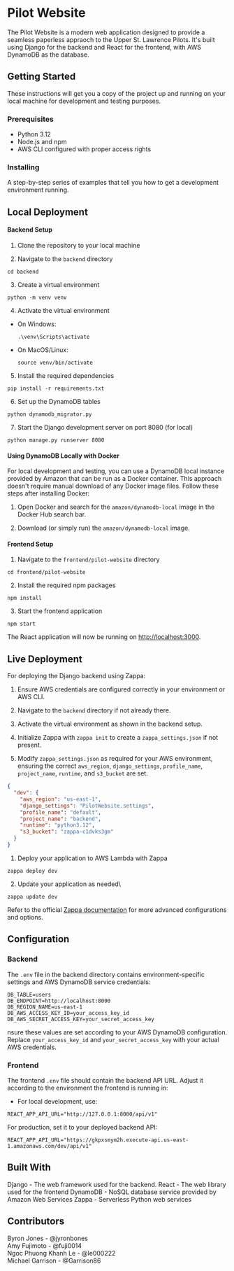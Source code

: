 # Pilot Website

The Pilot Website is a modern web application designed to provide a seamless paperless appraoch to the Upper St. Lawrence Pilots.
It's built using Django for the backend and React for the frontend, with AWS DynamoDB as the database.

## Getting Started

These instructions will get you a copy of the project up and running on your local machine for development and testing purposes.

### Prerequisites

- Python 3.12
- Node.js and npm
- AWS CLI configured with proper access rights

### Installing

A step-by-step series of examples that tell you how to get a development environment running.

## Local Deployment

#### Backend Setup

1. Clone the repository to your local machine

2. Navigate to the `backend` directory

```
cd backend
```

3. Create a virtual environment

```
python -m venv venv
```

4. Activate the virtual environment

- On Windows:
  ```
  .\venv\Scripts\activate
  ```
- On MacOS/Linux:
  ```
  source venv/bin/activate
  ```

5. Install the required dependencies

```
pip install -r requirements.txt
```

6. Set up the DynamoDB tables

```
python dynamodb_migrator.py
```

7. Start the Django development server on port 8080 (for local)

```
python manage.py runserver 8080
```

#### Using DynamoDB Locally with Docker

For local development and testing, you can use a DynamoDB local instance provided by Amazon that can be run as a Docker container. This approach doesn't require manual download of any Docker image files. Follow these steps after installing Docker:

1. Open Docker and search for the `amazon/dynamodb-local` image in the Docker Hub search bar.

2. Download (or simply run) the `amazon/dynamodb-local` image.

#### Frontend Setup

1. Navigate to the `frontend/pilot-website` directory

```
cd frontend/pilot-website
```

2. Install the required npm packages

```
npm install
```

3. Start the frontend application

```
npm start
```

The React application will now be running on [http://localhost:3000](http://localhost:3000).

## Live Deployment

For deploying the Django backend using Zappa:

1. Ensure AWS credentials are configured correctly in your environment or AWS CLI.

2. Navigate to the `backend` directory if not already there.

3. Activate the virtual environment as shown in the backend setup.

4. Initialize Zappa with `zappa init` to create a `zappa_settings.json` if not present.

5. Modify `zappa_settings.json` as required for your AWS environment, ensuring the correct `aws_region`, `django_settings`, `profile_name`, `project_name`, `runtime`, and `s3_bucket` are set.

```json
{
  "dev": {
    "aws_region": "us-east-1",
    "django_settings": "PilotWebsite.settings",
    "profile_name": "default",
    "project_name": "backend",
    "runtime": "python3.12",
    "s3_bucket": "zappa-c1dvks3gm"
  }
}
```

1. Deploy your application to AWS Lambda with Zappa

```
zappa deploy dev
```

2. Update your application as needed\

```
zappa update dev
```

Refer to the official [Zappa documentation](https://github.com/zappa/Zappa) for more advanced configurations and options.

## Configuration

### Backend

The `.env` file in the backend directory contains environment-specific settings and AWS DynamoDB service credentials:

```
DB_TABLE=users
DB_ENDPOINT=http://localhost:8000
DB_REGION_NAME=us-east-1
DB_AWS_ACCESS_KEY_ID=your_access_key_id
DB_AWS_SECRET_ACCESS_KEY=your_secret_access_key
```

nsure these values are set according to your AWS DynamoDB configuration. Replace `your_access_key_id` and `your_secret_access_key` with your actual AWS credentials.

### Frontend

The frontend `.env` file should contain the backend API URL. Adjust it according to the environment the frontend is running in:

- For local development, use:

```
REACT_APP_API_URL="http://127.0.0.1:8000/api/v1"
```

For production, set it to your deployed backend API:

```
REACT_APP_API_URL="https://gkpxsmym2h.execute-api.us-east-1.amazonaws.com/dev/api/v1"
```

## Built With

Django - The web framework used for the backend.
React - The web library used for the frontend
DynamoDB - NoSQL database service provided by Amazon Web Services
Zappa - Serverless Python web services

## Contributors

Byron Jones - @jyronbones<br>
Amy Fujimoto - @fuji0014<br>
Ngoc Phuong Khanh Le - @le000222<br>
Michael Garrison - @Garrison86
